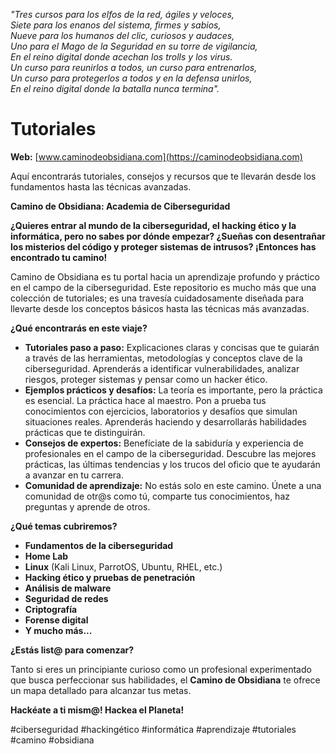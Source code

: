 *"Tres cursos para los elfos de la red, ágiles y veloces,*<br />
*Siete para los enanos del sistema, firmes y sabios,* <br />
*Nueve para los humanos del clic, curiosos y audaces,*<br />
*Uno para el Mago de la Seguridad en su torre de vigilancia,*<br />
*En el reino digital donde acechan los trolls y los virus.*<br />
*Un curso para reunirlos a todos, un curso para entrenarlos,*<br />
*Un curso para protegerlos a todos y en la defensa unirlos,*<br />
*En el reino digital donde la batalla nunca termina".*<br />


# Tutoriales

**Web:** [www.caminodeobsidiana.com](https://caminodeobsidiana.com)

Aquí encontrarás tutoriales, consejos y recursos que te llevarán desde los fundamentos hasta las técnicas avanzadas. 

**Camino de Obsidiana: Academia de Ciberseguridad**

**¿Quieres entrar al mundo de la ciberseguridad, el hacking ético y la informática, pero no sabes por dónde empezar? ¿Sueñas con desentrañar los misterios del código y proteger sistemas de intrusos? ¡Entonces has encontrado tu camino!**

Camino de Obsidiana es tu portal hacia un aprendizaje profundo y práctico en el campo de la ciberseguridad. Este repositorio es mucho más que una colección de tutoriales; es una travesía cuidadosamente diseñada para llevarte desde los conceptos básicos hasta las técnicas más avanzadas.

**¿Qué encontrarás en este viaje?**

* **Tutoriales paso a paso:** Explicaciones claras y concisas que te guiarán a través de las herramientas, metodologías y conceptos clave de la ciberseguridad. Aprenderás a identificar vulnerabilidades, analizar riesgos, proteger sistemas y pensar como un hacker ético.
* **Ejemplos prácticos y desafíos:** La teoría es importante, pero la práctica es esencial. La práctica hace al maestro. Pon a prueba tus conocimientos con ejercicios, laboratorios y desafíos que simulan situaciones reales. Aprenderás haciendo y desarrollarás habilidades prácticas que te distinguirán.
* **Consejos de expertos:** Benefíciate de la sabiduría y experiencia de profesionales en el campo de la ciberseguridad. Descubre las mejores prácticas, las últimas tendencias y los trucos del oficio que te ayudarán a avanzar en tu carrera.
* **Comunidad de aprendizaje:** No estás solo en este camino. Únete a una comunidad de otr@s como tú, comparte tus conocimientos, haz preguntas y aprende de otros.

**¿Qué temas cubriremos?**

* **Fundamentos de la ciberseguridad**
* **Home Lab**
* **Linux** (Kali Linux, ParrotOS, Ubuntu, RHEL, etc.)
* **Hacking ético y pruebas de penetración**
* **Análisis de malware**
* **Seguridad de redes**
* **Criptografía**
* **Forense digital**
* **Y mucho más...**

**¿Estás list@ para comenzar?**

Tanto si eres un principiante curioso como un profesional experimentado que busca perfeccionar sus habilidades, el **Camino de Obsidiana** te ofrece un mapa detallado para alcanzar tus metas.

**Hackéate a ti mism@! Hackea el Planeta!**

#ciberseguridad #hackingético #informática #aprendizaje #tutoriales #camino #obsidiana
